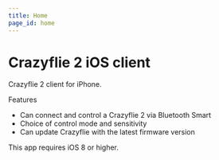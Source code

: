 ```yaml
---
title: Home
page_id: home
---
```



Crazyflie 2 iOS client
======================

Crazyflie 2 client for iPhone.

Features

- Can connect and control a Crazyflie 2 via Bluetooth Smart
- Choice of control mode and sensitivity
- Can update Crazyflie with the latest firmware version

This app requires iOS 8 or higher.